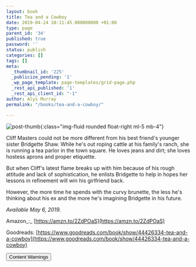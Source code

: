 ```yaml
---
layout: book
title: Tea and a Cowboy
date: 2019-04-24 10:11:45.000000000 +01:00
type: page
parent_id: '34'
published: true
password: ''
status: publish
categories: []
tags: []
meta:
  _thumbnail_id: '225'
  _publicize_pending: '1'
  _wp_page_template: page-templates/grid-page.php
  _rest_api_published: '1'
  _rest_api_client_id: "-1"
author: Alys Murray
permalink: "/books/tea-and-a-cowboy/"

---
```

![post-thumb]({{site.baseurl}}/assets/images/portfolio/tea_cowboy.jpg){:class="img-fluid rounded float-right ml-5 mb-4"}


Cliff Masters could not be more different from his best friend's younger sister Bridgette Shaw. While he's out roping cattle at his family's ranch, she is running a tea parlor in the town square. He loves jeans and dirt; she loves hostess aprons and proper etiquette.

But when Cliff's latest flame breaks up with him because of his rough attitude and lack of sophistication, he enlists Bridgette to help in hopes her lessons in refinement will win his girlfriend back.

However, the more time he spends with the curvy brunette, the less he's thinking about his ex and the more he's imagining Bridgette in his future.

_Available May 6, 2019._ 

Amazon_:_ [https://amzn.to/2ZdPOaS](https://amzn.to/2ZdPOaS)

Goodreads: [https://www.goodreads.com/book/show/44426334-tea-and-a-cowboy](https://www.goodreads.com/book/show/44426334-tea-and-a-cowboy)

<button title="Click to Show/Hide Content" type="button" onclick="if(document.getElementById('spoiler') .style.display=='none') {document.getElementById('spoiler') .style.display=''}else{document.getElementById('spoiler') .style.display='none'}">Content Warnings</button>
<div id="spoiler" style="display:none">
  Brief conflict regarding heroine's body image. (She thinks she's hot, but has doubts about how other people see it.)
</div>

